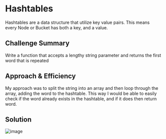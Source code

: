 # Hashtables
Hashtables are a data structure that utilize key value pairs. This means every Node or Bucket has both a key, and a value.


## Challenge Summary
Write a function that accepts a lengthy string parameter and returns the first word that is repeated


## Approach & Efficiency
My approach was to split the string into an array and then loop through the array, adding the word to the hashtable. This way I would be able to easily check if the word already exists in the hashtable, and if it does then return word.

## Solution

![image](https://user-images.githubusercontent.com/33704616/121104465-bdb35d00-c7c7-11eb-8104-feba9b1b0bf3.png)



